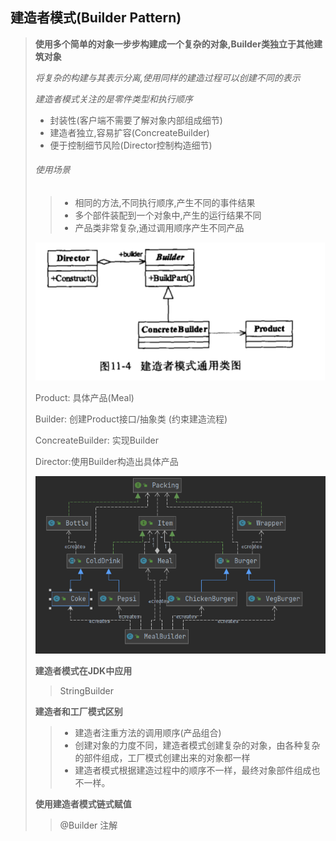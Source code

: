 ## 建造者模式(Builder Pattern)  

> **使用多个简单的对象一步步构建成一个复杂的对象,Builder类独立于其他建筑对象**
>
> *将复杂的构建与其表示分离,使用同样的建造过程可以创建不同的表示*
>
> _建造者模式关注的是零件类型和执行顺序_
>
> - 封装性(客户端不需要了解对象内部组成细节)
> - 建造者独立,容易扩容(ConcreateBuilder)
> - 便于控制细节风险(Director控制构造细节)
>
> ###### 使用场景
>
> > - 相同的方法,不同执行顺序,产生不同的事件结果
> > - 多个部件装配到一个对象中,产生的运行结果不同
> > - 产品类非常复杂,通过调用顺序产生不同产品
>
> ![image-20211024204552656](image-20211024204552656.png) 
>
> Product:  具体产品(Meal)
>
> Builder: 创建Product接口/抽象类 (约束建造流程)
>
> ConcreateBuilder: 实现Builder 
>
> Director:使用Builder构造出具体产品
>
> ![image-20211120222618311](image-20211120222618311.png) 
>
> **建造者模式在JDK中应用**
>
> > StringBuilder 
>
> **建造者和工厂模式区别**
>
> > - 建造者注重方法的调用顺序(产品组合)
> > - 创建对象的力度不同，建造者模式创建复杂的对象，由各种复杂的部件组成，工厂模式创建出来的对象都一样
> > - 建造者模式根据建造过程中的顺序不一样，最终对象部件组成也不一样。
>
> **使用建造者模式链式赋值**
>
> > @Builder 注解

